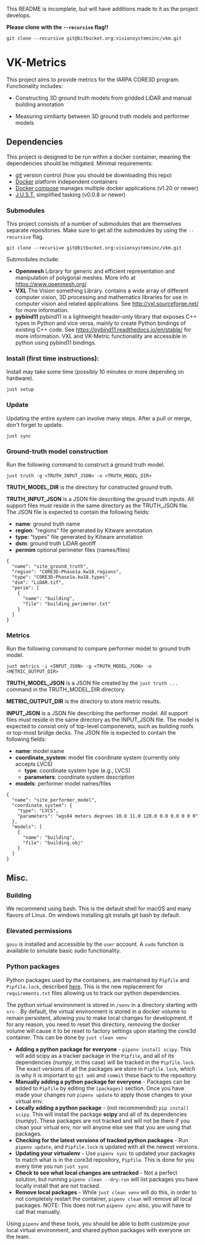 This README is incomplete, but will have additions made to it as the project develops.  

**Please clone with the `--recursive` flag!!**
```
git clone --recursive git@bitbucket.org:visionsystemsinc/vkm.git
```

# VK-Metrics

This project aims to provide metrics for the IARPA CORE3D program.  Functionality includes:

* Constructing 3D ground truth models from gridded LiDAR and manual building annotation

* Measuring similiarty between 3D ground truth models and performer models

## Dependencies

This project is designed to be run within a docker container, meaning the dependencies should be mitigated. Minimal requirements:

- [git](https://git-scm.com/downloads) version control (how you should be downloading this repo)
- [Docker](https://www.docker.com/get-docker) platform independent containers
- [Docker compose](https://docs.docker.com/compose/install/) manages multiple docker applications (v1.20 or newer)
- [J.U.S.T.](https://github.com/VisionSystemsInc/just/releases) simplified tasking (v0.0.8 or newer)

### Submodules

This project consists of a number of submodules that are themselves separate repositories. Make sure to get all the submodules by using the `--recursive` flag.

```
git clone --recursive git@bitbucket.org:visionsystemsinc/vkm.git
```

Submodules include:

- **Openmesh** Library for generic and efficient representation and manipulation of polygonal meshes. More info at https://www.openmesh.org/
- **VXL** The Vision something Library. contains a wide array of different computer vision, 3D processing and mathematics libraries for use in computer vision and related applications. See http://vxl.sourceforge.net/ for more information.
- **pybind11** pybind11 is a lightweight header-only library that exposes C++ types in Python and vice versa, mainly to create Python bindings of existing C++ code. See https://pybind11.readthedocs.io/en/stable/ for more information.  VXL and VK-Metric functionality are accessible in python using pybind11 bindings.

### Install (first time instructions):

Install may take some time (possibly 10 minutes or more depending on hardware).

```
just setup
```

### Update

Updating the entire system can involve many steps. After a pull or merge, don't forget to update.

```
just sync
```

### Ground-truth model construction

Run the following command to construct a ground truth model.
```
just truth -g <TRUTH_INPUT_JSON> -o <TRUTH_MODEL_DIR>
```

**TRUTH_MODEL_DIR** is the directory for constructed ground truth.

**TRUTH_INPUT_JSON** is a JSON file describing the ground truth inputs.
All support files must reside in the same directory as the TRUTH_JSON file.
The JSON file is expected to contain the following fields:

- **name**: ground truth name
- **region**: "regions" file generated by Kitware annotation
- **type**: "types" file generated by Kitware annotation
- **dsm**: ground truth LiDAR geotiff
- **permim** optional perimeter files (names/files)

```
{
  "name": "site_ground_truth",
  "region": "CORE3D-Phase1a.kw18.regions",
  "type": "CORE3D-Phase1a.kw18.types",
  "dsm": "LiDAR.tif",
  "perim": [
    {
      "name": "building",
      "file": "building_perimeter.txt"
    }
  ]
}
```


### Metrics

Run the following command to compare performer model to ground truth model.
```
just metrics -i <INPUT_JSON> -g <TRUTH_MODEL_JSON> -o <METRIC_OUTPUT_DIR>
```

**TRUTH_MODEL_JSON** is a JSON file created by the `just truth ...` command in the TRUTH_MODEL_DIR directory.

**METRIC_OUTPUT_DIR** is the directory to store metric results.

**INPUT_JSON** is a JSON file describing the performer model.
All support files must reside in the same directory as the INPUT_JSON file.
The model is expected to consist only of top-level componenets, such as building
roofs or top-most bridge decks.
The JSON file is expected to contain the following fields:

- **name**: model name
- **coordinate_system**: model file coordinate system (currently only accepts LVCS)
    - **type**: coordinate system type (e.g., LVCS)
    - **parameters**: coordinate system description
- **models**: performer model names/files

```
{
  "name": "site_performer_model",
  "coordinate_system": {
    "type": "LVCS",
    "parameters": "wgs84 meters degrees 10.0 11.0 120.0 0.0 0.0 0 0 0"
  },
  "models": [
    {
      "name": "building",
      "file": "building.obj"
    }
  ]
}
```


## Misc.

### Building

We recommend using bash. This is the default shell for macOS and many flavors of Linux.
On windows installing git installs git bash by default.

### Elevated permissions

`gosu` is installed and accessible by the `user` account. A `sudo` function is
available to simulate basic sudo functionality.

### Python packages

Python packages used by the containers, are maintained by `Pipfile` and
`Pipfile.lock`, described [here](https://github.com/pypa/pipfile). This is the
new replacement for `requirements.txt` files allowing us to track our python
dependencies.

The python virtual environment is stored in `/venv` in a directory starting
with `src-`. By default, the virtual environment is stored in a docker volume
to remain persistent, allowing you to make local changes for development. If
for any reason, you need to reset this directory, removing the docker volume
will cause it to be reset to factory settings upon starting the core3d container.
This can be done by `just clean venv`

- **Adding a python package for everyone** - `pipenv install scipy`. This will
add scipy as a tracker package in the `Pipfile`, and all of its dependencies
(*numpy*, in this case) will be tracked in the `Pipfile.lock`. The exact
versions of all the packages are store in `Pipfile.lock`, which is why it is
important to `git add` and `commit` these back to the repository.
- **Manually adding a python package for everyone** - Packages can be added
to `Pipfile` by editing the `[packages]` section. Once you have made your changes
run `pipenv update` to apply those changes to your virtual env.
- **Locally adding a python package** - (not recommended) `pip install scipy`.
This will install the package **scipy** and all of its dependencies (*numpy*).
These packages are not tracked and will not be there if you clean your virtual
env, nor will anyone else see that you are using that packages.
- **Checking for the latest versions of tracked python packages** - Run
`pipenv update`, and `Pipfile.lock` is updated with all the newest versions.
- **Updating your virtualenv** - Use `pipenv sync` to updated your packages to
match what is in the core3d repository, `Pipfile`. This is done for you
every time you run `just sync`
- **Check to see what local changes are untracked** - Not a perfect solution,
but running `pipenv clean --dry-run` will list packages you have locally install
that are not tracked.
- **Remove local packages** - While `just clean venv` will do this, in order to
not completely restart the container, `pipenv clean` will remove all local
packages. NOTE: This does not run `pipenv sync` also, you will have to call that
manually.

Using `pipenv` and these tools, you should be able to both customize your local
virtual environment, and shared python packages with everyone on the team.

